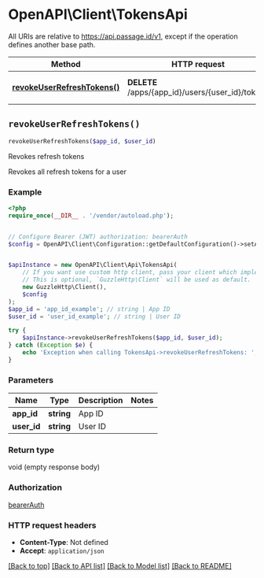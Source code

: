 # OpenAPI\Client\TokensApi

All URIs are relative to https://api.passage.id/v1, except if the operation defines another base path.

| Method | HTTP request | Description |
| ------------- | ------------- | ------------- |
| [**revokeUserRefreshTokens()**](TokensApi.md#revokeUserRefreshTokens) | **DELETE** /apps/{app_id}/users/{user_id}/tokens | Revokes refresh tokens |


## `revokeUserRefreshTokens()`

```php
revokeUserRefreshTokens($app_id, $user_id)
```

Revokes refresh tokens

Revokes all refresh tokens for a user

### Example

```php
<?php
require_once(__DIR__ . '/vendor/autoload.php');


// Configure Bearer (JWT) authorization: bearerAuth
$config = OpenAPI\Client\Configuration::getDefaultConfiguration()->setAccessToken('YOUR_ACCESS_TOKEN');


$apiInstance = new OpenAPI\Client\Api\TokensApi(
    // If you want use custom http client, pass your client which implements `GuzzleHttp\ClientInterface`.
    // This is optional, `GuzzleHttp\Client` will be used as default.
    new GuzzleHttp\Client(),
    $config
);
$app_id = 'app_id_example'; // string | App ID
$user_id = 'user_id_example'; // string | User ID

try {
    $apiInstance->revokeUserRefreshTokens($app_id, $user_id);
} catch (Exception $e) {
    echo 'Exception when calling TokensApi->revokeUserRefreshTokens: ', $e->getMessage(), PHP_EOL;
}
```

### Parameters

| Name | Type | Description  | Notes |
| ------------- | ------------- | ------------- | ------------- |
| **app_id** | **string**| App ID | |
| **user_id** | **string**| User ID | |

### Return type

void (empty response body)

### Authorization

[bearerAuth](../../README.md#bearerAuth)

### HTTP request headers

- **Content-Type**: Not defined
- **Accept**: `application/json`

[[Back to top]](#) [[Back to API list]](../../README.md#endpoints)
[[Back to Model list]](../../README.md#models)
[[Back to README]](../../README.md)
